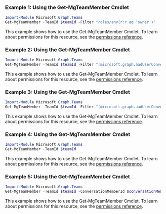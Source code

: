 ### Example 1: Using the Get-MgTeamMember Cmdlet
```powershell
Import-Module Microsoft.Graph.Teams
Get-MgTeamMember -TeamId $teamId -Filter "roles/any(r:r eq 'owner')" 
```
This example shows how to use the Get-MgTeamMember Cmdlet.
To learn about permissions for this resource, see the [permissions reference](/graph/permissions-reference).
### Example 2: Using the Get-MgTeamMember Cmdlet
```powershell
Import-Module Microsoft.Graph.Teams
Get-MgTeamMember -TeamId $teamId -Filter "(microsoft.graph.aadUserConversationMember/userId eq '73761f06-2ac9-469c-9f10-279a8cc267f9')" 
```
This example shows how to use the Get-MgTeamMember Cmdlet.
To learn about permissions for this resource, see the [permissions reference](/graph/permissions-reference).
### Example 3: Using the Get-MgTeamMember Cmdlet
```powershell
Import-Module Microsoft.Graph.Teams
Get-MgTeamMember -TeamId $teamId -Filter "(microsoft.graph.aadUserConversationMember/displayName eq 'Harry Johnson' or microsoft.graph.aadUserConversationMember/email eq 'admin@M365x987948.OnMicrosoft.com')" 
```
This example shows how to use the Get-MgTeamMember Cmdlet.
To learn about permissions for this resource, see the [permissions reference](/graph/permissions-reference).
### Example 4: Using the Get-MgTeamMember Cmdlet
```powershell
Import-Module Microsoft.Graph.Teams
Get-MgTeamMember -TeamId $teamId
```
This example shows how to use the Get-MgTeamMember Cmdlet.
To learn about permissions for this resource, see the [permissions reference](/graph/permissions-reference).
### Example 5: Using the Get-MgTeamMember Cmdlet
```powershell
Import-Module Microsoft.Graph.Teams
Get-MgTeamMember -TeamId $teamId -ConversationMemberId $conversationMemberId
```
This example shows how to use the Get-MgTeamMember Cmdlet.
To learn about permissions for this resource, see the [permissions reference](/graph/permissions-reference).
